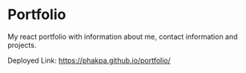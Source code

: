 # Portfolio

My react portfolio with information about me, contact information and projects.

Deployed Link: https://phakpa.github.io/portfolio/
